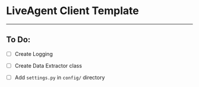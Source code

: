 # LiveAgent Client Template

---

## To Do:

- [ ] Create Logging

- [ ] Create Data Extractor class

- [ ] Add `settings.py` in `config/` directory